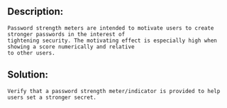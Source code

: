 ## Description:

	Password strength meters are intended to motivate users to create stronger passwords in the interest of 
	tightening security. The motivating effect is especially high when showing a score numerically and relative 
	to other users.

## Solution:
	
	Verify that a password strength meter/indicator is provided to help users set a stronger secret.
